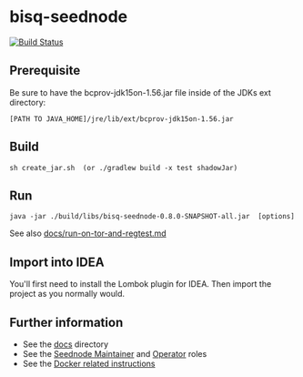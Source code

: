 # bisq-seednode
[![Build Status](https://travis-ci.org/bisq-network/bisq-seednode.svg?branch=master)](https://travis-ci.org/bisq-network/bisq-seednode)

## Prerequisite

Be sure to have the bcprov-jdk15on-1.56.jar file inside of the JDKs ext directory:

    [PATH TO JAVA_HOME]/jre/lib/ext/bcprov-jdk15on-1.56.jar
    
## Build

    sh create_jar.sh  (or ./gradlew build -x test shadowJar)

## Run

    java -jar ./build/libs/bisq-seednode-0.8.0-SNAPSHOT-all.jar  [options]

See also [docs/run-on-tor-and-regtest.md](docs/run-on-tor-and-regtest.md)

## Import into IDEA

You'll first need to install the Lombok plugin for IDEA. Then import the project as you normally would.

## Further information

 - See the [docs](docs) directory
 - See the [Seednode Maintainer](https://github.com/bisq-network/roles/issues/6) and [Operator](https://github.com/bisq-network/roles/issues/15) roles
 - See the [Docker related instructions](docker/README.md)

